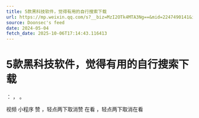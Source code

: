 ```yaml
---
title: 5款黑科技软件，觉得有用的自行搜索下载
url: https://mp.weixin.qq.com/s?__biz=MzI2OTk4MTA3Ng==&mid=2247490141&idx=4&sn=98b34e2e00b05a0ff78265344f0d654a
source: Doonsec's feed
date: 2024-05-04
fetch_date: 2025-10-06T17:14:43.116413
---
```


# 5款黑科技软件，觉得有用的自行搜索下载

：
，
。

视频
小程序
赞
，轻点两下取消赞
在看
，轻点两下取消在看